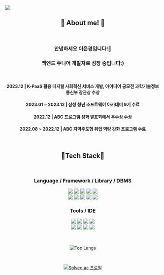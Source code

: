 <img src="https://capsule-render.vercel.app/api?type=waving&color=auto&height=200&section=header&text=LEE_EunGyeong&fontSize=70" />

<div align="center">

## 🌟 About me! 🌟
</br>

### 안녕하세요 이은경입니다!👋
### 백엔드 주니어 개발자로 성장 중입니다:)

</br>

#### 2023.12 | K-PaaS 활용 디지털 사회혁신 서비스 개발, 아이디어 공모전 과학기술정보통신부 장관상 수상
#### 2023.01 ~ 2023.12 | 삼성 청년 소프트웨어 아카데미 9기 수료
#### 2022.12 | ABC 프로그램 성과 발표회에서 우수상 수상
#### 2022.08 ~ 2022.12 | ABC 지역주도형 취업 역량 강화 프로그램 수료

</br>

## 🔨Tech Stack🔨
</br>

### Language / Framework / Library / DBMS

<img src="https://img.shields.io/badge/OpenJDK-000000?style=for-the-badge&logo=OpenJDK&logoColor=white">
<img src="https://img.shields.io/badge/Spring-6DB33F?style=for-the-badge&logo=spring&logoColor=white"> 
<img src="https://img.shields.io/badge/Springboot-6DB33F?style=for-the-badge&logo=springBoot&logoColor=white">

<img src="https://img.shields.io/badge/Kotlin-7F52FF?style=for-the-badge&logo=kotlin&logoColor=white">
<img src="https://img.shields.io/badge/Android-34A853?style=for-the-badge&logo=android&logoColor=white">
</br>
<img src="https://img.shields.io/badge/MySQL-4479A1?style=for-the-badge&logo=MySQL&logoColor=white">
<img src="https://img.shields.io/badge/Realm-39477F?style=for-the-badge&logo=realm&logoColor=#white">

<img src="https://img.shields.io/badge/TypeScript-3178C6?style=for-the-badge&logo=typescript&logoColor=white">
<img src="https://img.shields.io/badge/React-61DAFB?style=for-the-badge&logo=react&logoColor=white">

<img src="https://img.shields.io/badge/Selenium-43B02A?style=for-the-badge&logo=SELENIUM&logoColor=green"> 

</br>

### Tools / IDE

<img src="https://img.shields.io/badge/IntelliJ-000000?style=for-the-badge&logo=IntelliJIDEA&logoColor=white">
<img src="https://img.shields.io/badge/AndroidStudio-3DDC84?style=for-the-badge&logo=AndroidStudio&logoColor=white">
<img src="https://img.shields.io/badge/Eclipse-2C2255?style=for-the-badge&logo=EclipseIDE&logoColor=white"> 
<img src="https://img.shields.io/badge/VisualStudioCode-007ACC?style=for-the-badge&logo=VisualStudioCode&logoColor=white">
</br>
<img src="https://img.shields.io/badge/GitHub-181717?style=for-the-badge&logo=GitHub&logoColor=white">
<img src="https://img.shields.io/badge/GitLab-FC6D26?style=for-the-badge&logo=gitlab&logoColor=white">
<img src="https://img.shields.io/badge/Jira-0052CC?style=for-the-badge&logo=JIRA&logoColor=white"> 
<img src="https://img.shields.io/badge/Mattermost-0058CC?style=for-the-badge&logo=Mattermost&logoColor=white">

</br>
</br>
</br>

![Top Langs](https://github-readme-stats.vercel.app/api/top-langs/?username=rileyleee&layout=compact&theme=gruvbox)

</br>

[![Solved.ac 프로필](http://mazassumnida.wtf/api/v2/generate_badge?boj=eunclid0202)](https://solved.ac/eunclid0202)

</div>

